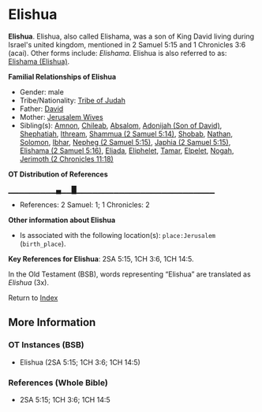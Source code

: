 # Elishua
**Elishua**. 
Elishua, also called Elishama, was a son of King David living during Israel's united kingdom, mentioned in 2 Samuel 5:15 and 1 Chronicles 3:6 (acai). 
Other forms include: 
*Elishama*. 
Elishua is also referred to as: 
[Elishama (Elishua)](Elishama.7.md). 




**Familial Relationships of Elishua**


* Gender: male
* Tribe/Nationality: [Tribe of Judah](../../../groups/md/acai/Judah.md)
* Father: [David](David.md)
* Mother: [Jerusalem Wives](JerusalemWives.md)
* Sibling(s): [Amnon](Amnon.md), [Chileab](Chileab.md), [Absalom](Absalom.md), [Adonijah (Son of David)](Adonijah.md), [Shephatiah](Shephatiah.md), [Ithream](Ithream.md), [Shammua (2 Samuel 5:14)](Shammua.2.md), [Shobab](Shobab.md), [Nathan](Nathan.md), [Solomon](Solomon.md), [Ibhar](Ibhar.md), [Nepheg (2 Samuel 5:15)](Nepheg.2.md), [Japhia (2 Samuel 5:15)](Japhia.2.md), [Elishama (2 Samuel 5:16)](Elishama.2.md), [Eliada](Eliada.md), [Eliphelet](Eliphelet.md), [Tamar](Tamar.2.md), [Elpelet](Elpelet.md), [Nogah](Nogah.md), [Jerimoth (2 Chronicles 11:18)](Jerimoth.6.md)


**OT Distribution of References**

▁▁▁▁▁▁▁▁▁▄▁▁█▁▁▁▁▁▁▁▁▁▁▁▁▁▁▁▁▁▁▁▁▁▁▁▁▁▁
* References: 2 Samuel: 1; 1 Chronicles: 2





**Other information about Elishua**


* Is associated with the following location(s): 
`place:Jerusalem` (`birth_place`). 


**Key References for Elishua**: 
2SA 5:15, 1CH 3:6, 1CH 14:5. 


In the Old Testament (BSB), words representing “Elishua” are translated as 
*Elishua* (3x). 




Return to [Index](00-Index.md)

## More Information

### OT Instances (BSB)

* Elishua (2SA 5:15; 1CH 3:6; 1CH 14:5)



### References (Whole Bible)

* 2SA 5:15; 1CH 3:6; 1CH 14:5




